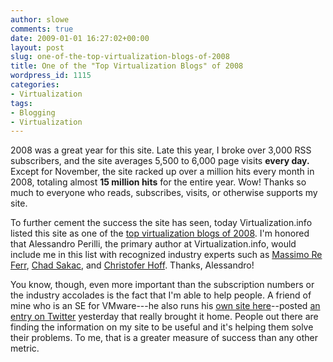 ```yaml
---
author: slowe
comments: true
date: 2009-01-01 16:27:02+00:00
layout: post
slug: one-of-the-top-virtualization-blogs-of-2008
title: One of the "Top Virtualization Blogs" of 2008
wordpress_id: 1115
categories:
- Virtualization
tags:
- Blogging
- Virtualization
---
```


2008 was a great year for this site. Late this year, I broke over 3,000 RSS subscribers, and the site averages 5,500 to 6,000 page visits **every day.** Except for November, the site racked up over a million hits every month in 2008, totaling almost **15 million hits** for the entire year. Wow! Thanks so much to everyone who reads, subscribes, visits, or otherwise supports my site.

To further cement the success the site has seen, today Virtualization.info listed this site as one of the [top virtualization blogs of 2008](http://www.virtualization.info/2008/12/top-virtualization-blogs-of-2008.html). I'm honored that Alessandro Perilli, the primary author at Virtualization.info, would include me in this list with recognized industry experts such as [Massimo Re Ferr](http://it20.info/), [Chad Sakac](http://virtualgeek.typepad.com/), and [Christofer Hoff](http://rationalsecurity.typepad.com/). Thanks, Alessandro!

You know, though, even more important than the subscription numbers or the industry accolades is the fact that I'm able to help people. A friend of mine who is an SE for VMware---he also runs his [own site here](http://www.virtualinsanity.com/)--posted [an entry on Twitter](http://twitter.com/asweemer/status/1088150470) yesterday that really brought it home. People out there are finding the information on my site to be useful and it's helping them solve their problems. To me, that is a greater measure of success than any other metric.
